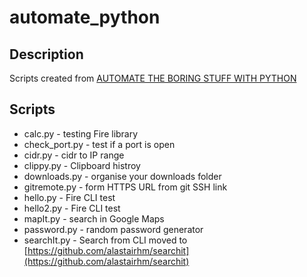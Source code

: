 # automate_python

## Description

Scripts created from [AUTOMATE THE BORING STUFF WITH PYTHON](https://automatetheboringstuff.com/)

## Scripts

* calc.py - testing Fire library
* check_port.py - test if a port is open
* cidr.py - cidr to IP range
* clippy.py - Clipboard histroy
* downloads.py - organise your downloads folder
* gitremote.py - form HTTPS URL from git SSH link
* hello.py - Fire CLI test
* hello2.py - Fire CLI test
* mapIt.py - search in Google Maps
* password.py - random password generator
* searchIt.py - Search from CLI moved to [https://github.com/alastairhm/searchit](https://github.com/alastairhm/searchit)

